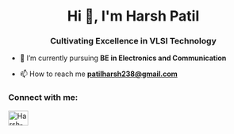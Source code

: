 

<h1 align="center">Hi 👋, I'm Harsh Patil</h1>
<h3 align="center">Cultivating Excellence in VLSI Technology</h3>


- 🌱 I’m currently pursuing **BE in Electronics and Communication**

-  📫 How to reach me **patilharsh238@gmail.com**

<h3 align="left">Connect with me:</h3>
<p align="left">
<a href="https://linkedin.com/in/harsh-patil-4170a3264" target="blank"><img align="center" src="https://raw.githubusercontent.com/rahuldkjain/github-profile-readme-generator/master/src/images/icons/Social/linked-in-alt.svg" alt="Harsh-patil" height="30" width="40" /></a>
</p>
